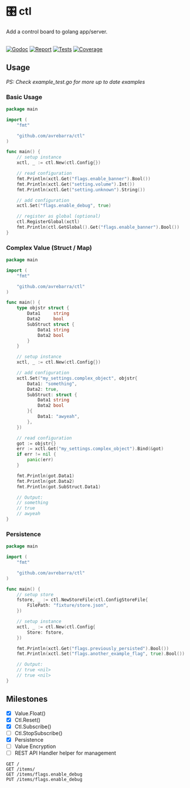 <div class="info" align="left">
  <h1 class="name">🎛️ ctl</h1>
  Add a control board to golang app/server.
  <br>
  <br>

[![Godoc][godoc-image]][godoc-url]
[![Report][report-image]][report-url]
[![Tests][tests-image]][tests-url]
[![Coverage][coverage-image]][coverage-url]

</div>

## Usage
*PS: Check example_test.go for more up to date examples*

### Basic Usage
```go
package main

import (
	"fmt"

	"github.com/avrebarra/ctl"
)

func main() {
	// setup instance
	xctl, _ := ctl.New(ctl.Config{})

	// read configuration
	fmt.Println(xctl.Get("flags.enable_banner").Bool())
	fmt.Println(xctl.Get("setting.volume").Int())
	fmt.Println(xctl.Get("setting.unknown").String())

	// add configuration
	xctl.Set("flags.enable_debug", true)

	// register as global (optional)
	ctl.RegisterGlobal(xctl)
	fmt.Println(ctl.GetGlobal().Get("flags.enable_banner").Bool())
}
```

### Complex Value (Struct / Map)
```go
package main

import (
	"fmt"

	"github.com/avrebarra/ctl"
)

func main() {
	type objstr struct {
		Data1     string
		Data2     bool
		SubStruct struct {
			Data1 string
			Data2 bool
		}
	}

	// setup instance
	xctl, _ := ctl.New(ctl.Config{})

	// add configuration
	xctl.Set("my_settings.complex_object", objstr{
		Data1: "something",
		Data2: true,
		SubStruct: struct {
			Data1 string
			Data2 bool
		}{
			Data1: "awyeah",
		},
	})

	// read configuration
	got := objstr{}
	err := xctl.Get("my_settings.complex_object").Bind(&got)
	if err != nil {
		panic(err)
	}

	fmt.Println(got.Data1)
	fmt.Println(got.Data2)
	fmt.Println(got.SubStruct.Data1)

	// Output:
	// something
	// true
	// awyeah
}
```

### Persistence
```go
package main

import (
	"fmt"

	"github.com/avrebarra/ctl"
)

func main() {
    // setup store
	fstore, _ := ctl.NewStoreFile(ctl.ConfigStoreFile{
		FilePath: "fixture/store.json",
	})

	// setup instance
	xctl, _ := ctl.New(ctl.Config{
		Store: fstore,
	})

	fmt.Println(xctl.Get("flags.previously_persisted").Bool())
	fmt.Println(xctl.Set("flags.another_example_flag", true).Bool())

	// Output:
	// true <nil>
	// true <nil>
}
```

## Milestones
- [x] Value.Float()
- [x] Ctl.Reset()
- [x] Ctl.Subscribe()
- [ ] Ctl.StopSubscribe()
- [x] Persistence
- [ ] Value Encryption
- [ ] REST API Handler helper for management

```
GET /
GET /items/
GET /items/flags.enable_debug
PUT /items/flags.enable_debug
```

[godoc-image]: https://godoc.org/github.com/avrebarra/minimok?status.svg
[godoc-url]: https://godoc.org/github.com/avrebarra/minimok
[report-image]: https://goreportcard.com/badge/github.com/avrebarra/minimok
[report-url]: https://goreportcard.com/report/github.com/avrebarra/minimok
[tests-image]: https://cloud.drone.io/api/badges/avrebarra/minimok/status.svg
[tests-url]: https://cloud.drone.io/avrebarra/minimok
[coverage-image]: https://codecov.io/gh/avrebarra/minimok/graph/badge.svg
[coverage-url]: https://codecov.io/gh/avrebarra/minimok
[sponsor-image]: https://img.shields.io/badge/github-donate-green.svg